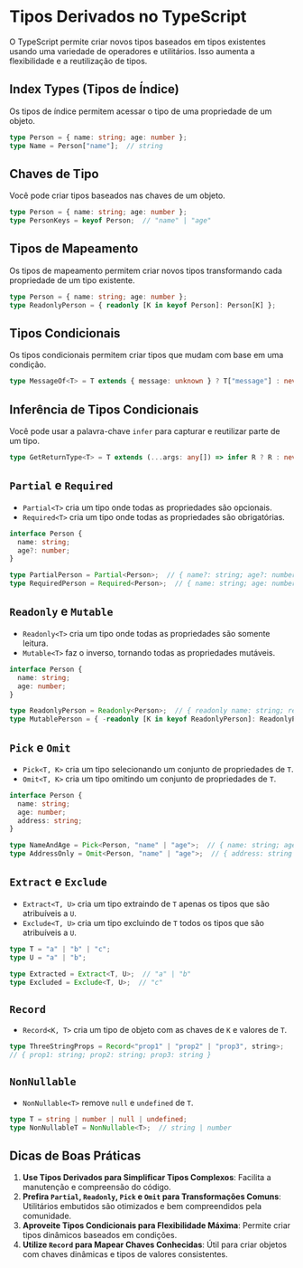 
# Tipos Derivados no TypeScript

O TypeScript permite criar novos tipos baseados em tipos existentes usando uma variedade de operadores e utilitários. Isso aumenta a flexibilidade e a reutilização de tipos.

## Index Types (Tipos de Índice)

Os tipos de índice permitem acessar o tipo de uma propriedade de um objeto.

```typescript
type Person = { name: string; age: number };
type Name = Person["name"];  // string
```

## Chaves de Tipo

Você pode criar tipos baseados nas chaves de um objeto.

```typescript
type Person = { name: string; age: number };
type PersonKeys = keyof Person;  // "name" | "age"
```

## Tipos de Mapeamento

Os tipos de mapeamento permitem criar novos tipos transformando cada propriedade de um tipo existente.

```typescript
type Person = { name: string; age: number };
type ReadonlyPerson = { readonly [K in keyof Person]: Person[K] };
```

## Tipos Condicionais

Os tipos condicionais permitem criar tipos que mudam com base em uma condição.

```typescript
type MessageOf<T> = T extends { message: unknown } ? T["message"] : never;
```

## Inferência de Tipos Condicionais

Você pode usar a palavra-chave `infer` para capturar e reutilizar parte de um tipo.

```typescript
type GetReturnType<T> = T extends (...args: any[]) => infer R ? R : never;
```

## `Partial` e `Required`

- `Partial<T>` cria um tipo onde todas as propriedades são opcionais.
- `Required<T>` cria um tipo onde todas as propriedades são obrigatórias.

```typescript
interface Person {
  name: string;
  age?: number;
}

type PartialPerson = Partial<Person>;  // { name?: string; age?: number }
type RequiredPerson = Required<Person>;  // { name: string; age: number }
```

## `Readonly` e `Mutable`

- `Readonly<T>` cria um tipo onde todas as propriedades são somente leitura.
- `Mutable<T>` faz o inverso, tornando todas as propriedades mutáveis.

```typescript
interface Person {
  name: string;
  age: number;
}

type ReadonlyPerson = Readonly<Person>;  // { readonly name: string; readonly age: number }
type MutablePerson = { -readonly [K in keyof ReadonlyPerson]: ReadonlyPerson[K] };  // { name: string; age: number }
```

## `Pick` e `Omit`

- `Pick<T, K>` cria um tipo selecionando um conjunto de propriedades de `T`.
- `Omit<T, K>` cria um tipo omitindo um conjunto de propriedades de `T`.

```typescript
interface Person {
  name: string;
  age: number;
  address: string;
}

type NameAndAge = Pick<Person, "name" | "age">;  // { name: string; age: number }
type AddressOnly = Omit<Person, "name" | "age">;  // { address: string }
```

## `Extract` e `Exclude`

- `Extract<T, U>` cria um tipo extraindo de `T` apenas os tipos que são atribuíveis a `U`.
- `Exclude<T, U>` cria um tipo excluindo de `T` todos os tipos que são atribuíveis a `U`.

```typescript
type T = "a" | "b" | "c";
type U = "a" | "b";

type Extracted = Extract<T, U>;  // "a" | "b"
type Excluded = Exclude<T, U>;  // "c"
```

## `Record`

- `Record<K, T>` cria um tipo de objeto com as chaves de `K` e valores de `T`.

```typescript
type ThreeStringProps = Record<"prop1" | "prop2" | "prop3", string>;
// { prop1: string; prop2: string; prop3: string }
```

## `NonNullable`

- `NonNullable<T>` remove `null` e `undefined` de `T`.

```typescript
type T = string | number | null | undefined;
type NonNullableT = NonNullable<T>;  // string | number
```

## Dicas de Boas Práticas

1. **Use Tipos Derivados para Simplificar Tipos Complexos**: Facilita a manutenção e compreensão do código.
2. **Prefira `Partial`, `Readonly`, `Pick` e `Omit` para Transformações Comuns**: Utilitários embutidos são otimizados e bem compreendidos pela comunidade.
3. **Aproveite Tipos Condicionais para Flexibilidade Máxima**: Permite criar tipos dinâmicos baseados em condições.
4. **Utilize `Record` para Mapear Chaves Conhecidas**: Útil para criar objetos com chaves dinâmicas e tipos de valores consistentes.
